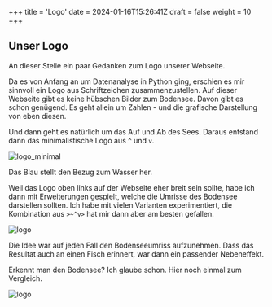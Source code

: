 +++
title = 'Logo'
date = 2024-01-16T15:26:41Z
draft = false
weight = 10
+++

## Unser Logo

An dieser Stelle ein paar Gedanken zum Logo unserer Webseite.

Da es von Anfang an um Datenanalyse in Python ging, erschien es mir sinnvoll ein Logo aus Schriftzeichen zusammenzustellen. Auf dieser Webseite gibt es keine hübschen Bilder zum Bodensee. Davon gibt es schon genügend. Es geht allein um Zahlen - und die grafische Darstellung von eben diesen.

Und dann geht es natürlich um das Auf und Ab des Sees. Daraus entstand dann das minimalistische Logo aus `^` und `v`.

![logo_minimal](/images/general/pegel-kn_grey-blue_minimal.png)

Das Blau stellt den Bezug zum Wasser her.

Weil das Logo oben links auf der Webseite eher breit sein sollte, habe ich dann mit Erweiterungen gespielt, welche die Umrisse des Bodensee darstellen sollten. Ich habe mit vielen Varianten experimentiert, die Kombination aus `>~^v>` hat mir dann aber am besten gefallen.

![logo](/images/general/pegel-kn_grey-blue.png)

Die Idee war auf jeden Fall den Bodenseeumriss aufzunehmen. Dass das Resultat auch an einen Fisch erinnert, war dann ein passender Nebeneffekt.

Erkennt man den Bodensee? Ich glaube schon. Hier noch einmal zum Vergleich.

![logo](/images/general/pegel-kn_bodensee.png)
